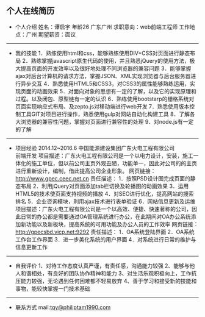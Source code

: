 ## 个人在线简历
* 个人介绍
姓名：谭启宇  年龄26   广东广州
求职意向：web前端工程师
工作地点：广州
期望薪资：面议
***
* 我的技能
1．熟练使用html和css，能够熟练使用DIV+CSS对页面进行静态布局
2．熟练掌握javascript原生代码的使用，并且熟悉jQuery的使用方法，极大提高页面的开发效率以及很好地处理不同浏览器的兼容问题
3．能够掌握ajax对后台计算机的请求方法，掌握JSON、XML实现浏览器与后台服务器进行异步交互
4．熟悉使用HTML5和CSS3，对CSS3的属性能够熟练运用，实现页面的动画效果
5．对面向对象的思想有一定的了解，以及它的实现原理和过程。以及闭包、原型链有一定的认识
6．熟练使用bootstarp的栅格系统对页面实现响应式布局、及zepto.js对移动端进行web开发
7．熟悉使用版本控制工具GIT对项目进行操作，熟悉使用gulp对网站自动化构建工具
8．了解各大浏览器的兼容性问题，掌握对页面进行兼容性的处理
9．对node.js有一定的了解
***
* 项目经验
2014.12~2016.6 中国能源建设集团广东火电工程有限公司    
前端开发
项目描述：广东火电工程有限公司是一个以电力设计，安装，施工一体化的施工单位，但以前公司主页外观丑陋，功能单一，因此对公司的的主页进行重新设计，编制，借此提高公司企业形象。
网页链接：http://www.gpec.ceec.net.cn
责任描述：
1．按照PSD设计图完成页面的静态布局
2．利用jQuery对页面添加tab栏切换及轮播图的动画效果
3．运用HTML5的技术使页面支持视频的播放
4．对SEO进行优化，提高网站的搜索排名
5．企业咨询模块，利用ajax技术进行表单验证
6．网站信息更新及运维   
项目描述：广东火电工程有限公司是一个以高效、便捷、快速著称的公司，因此日常的办公都是需要通过OA管理系统进行办公，在此期间对OA办公系统添加新功能以及新板块，提高系统的可用功能及办公人员的工作效率
网页链接：http://gpecsbd.vicp.net:9292
责任描述：
1．OA系统登陆界面
2．OA系统工作台工作界面
3．进一步美化系统的用户界面
4．对系统进行日常的维护与信息更新工作
***
* 自我评价
1、对待工作态度认真严谨，有责任感，沟通能力较强
2、能够与他人和谐相处，有良好的团队协作精神和能力
3、对生活乐观积极向上，工作抗压能力较强，无论遇到任何困难都不轻易放弃
4、善于学习和接受新的技能和事物，能较快掌握一门技术基础
***
* 联系方式
mail:tqy@philiptam1990.com